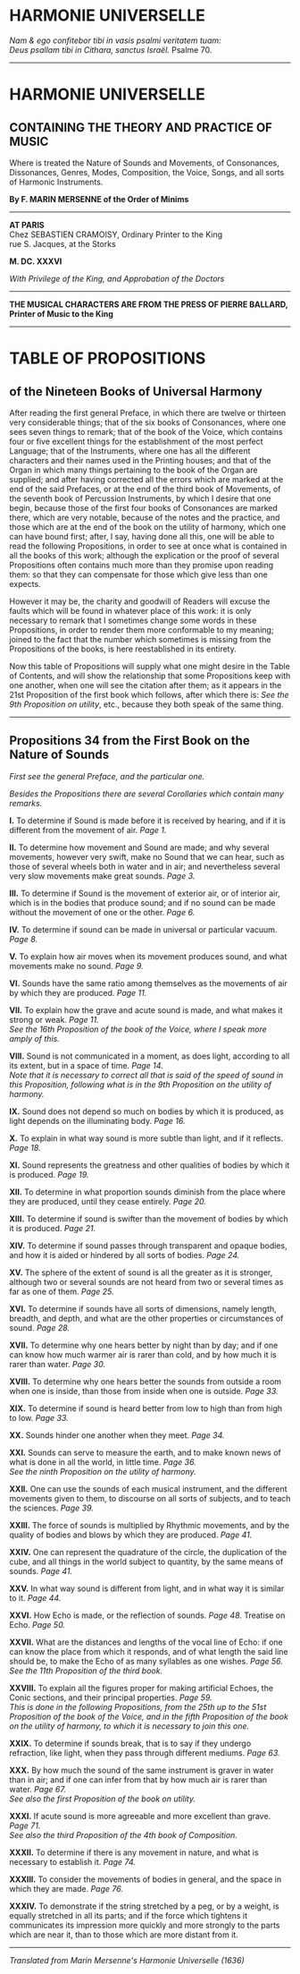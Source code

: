 # HARMONIE UNIVERSELLE

*Nam & ego confitebor tibi in vasis psalmi veritatem tuam:*  
*Deus psallam tibi in Cithara, sanctus Israël.* Psalme 70.

---

# HARMONIE UNIVERSELLE

## CONTAINING THE THEORY AND PRACTICE OF MUSIC

Where is treated the Nature of Sounds and Movements, of Consonances, Dissonances, Genres, Modes, Composition, the Voice, Songs, and all sorts of Harmonic Instruments.

**By F. MARIN MERSENNE of the Order of Minims**

---

**AT PARIS**  
Chez SEBASTIEN CRAMOISY, Ordinary Printer to the King  
rue S. Jacques, at the Storks

**M. DC. XXXVI**

*With Privilege of the King, and Approbation of the Doctors*

---

**THE MUSICAL CHARACTERS ARE FROM THE PRESS OF PIERRE BALLARD, Printer of Music to the King**

---

# TABLE OF PROPOSITIONS
## of the Nineteen Books of Universal Harmony

After reading the first general Preface, in which there are twelve or thirteen very considerable things; that of the six books of Consonances, where one sees seven things to remark; that of the book of the Voice, which contains four or five excellent things for the establishment of the most perfect Language; that of the Instruments, where one has all the different characters and their names used in the Printing houses; and that of the Organ in which many things pertaining to the book of the Organ are supplied; and after having corrected all the errors which are marked at the end of the said Prefaces, or at the end of the third book of Movements, of the seventh book of Percussion Instruments, by which I desire that one begin, because those of the first four books of Consonances are marked there, which are very notable, because of the notes and the practice, and those which are at the end of the book on the utility of harmony, which one can have bound first; after, I say, having done all this, one will be able to read the following Propositions, in order to see at once what is contained in all the books of this work; although the explication or the proof of several Propositions often contains much more than they promise upon reading them: so that they can compensate for those which give less than one expects.

However it may be, the charity and goodwill of Readers will excuse the faults which will be found in whatever place of this work: it is only necessary to remark that I sometimes change some words in these Propositions, in order to render them more conformable to my meaning; joined to the fact that the number which sometimes is missing from the Propositions of the books, is here reestablished in its entirety.

Now this table of Propositions will supply what one might desire in the Table of Contents, and will show the relationship that some Propositions keep with one another, when one will see the citation after them; as it appears in the 21st Proposition of the first book which follows, after which there is: *See the 9th Proposition on utility*, etc., because they both speak of the same thing.

---

## Propositions 34 from the First Book on the Nature of Sounds

*First see the general Preface, and the particular one.*

*Besides the Propositions there are several Corollaries which contain many remarks.*

**I.** To determine if Sound is made before it is received by hearing, and if it is different from the movement of air. *Page 1.*

**II.** To determine how movement and Sound are made; and why several movements, however very swift, make no Sound that we can hear, such as those of several wheels both in water and in air; and nevertheless several very slow movements make great sounds. *Page 3.*

**III.** To determine if Sound is the movement of exterior air, or of interior air, which is in the bodies that produce sound; and if no sound can be made without the movement of one or the other. *Page 6.*

**IV.** To determine if sound can be made in universal or particular vacuum. *Page 8.*

**V.** To explain how air moves when its movement produces sound, and what movements make no sound. *Page 9.*

**VI.** Sounds have the same ratio among themselves as the movements of air by which they are produced. *Page 11.*

**VII.** To explain how the grave and acute sound is made, and what makes it strong or weak. *Page 11.*  
*See the 16th Proposition of the book of the Voice, where I speak more amply of this.*

**VIII.** Sound is not communicated in a moment, as does light, according to all its extent, but in a space of time. *Page 14.*  
*Note that it is necessary to correct all that is said of the speed of sound in this Proposition, following what is in the 9th Proposition on the utility of harmony.*

**IX.** Sound does not depend so much on bodies by which it is produced, as light depends on the illuminating body. *Page 16.*

**X.** To explain in what way sound is more subtle than light, and if it reflects. *Page 18.*

**XI.** Sound represents the greatness and other qualities of bodies by which it is produced. *Page 19.*

**XII.** To determine in what proportion sounds diminish from the place where they are produced, until they cease entirely. *Page 20.*

**XIII.** To determine if sound is swifter than the movement of bodies by which it is produced. *Page 21.*

**XIV.** To determine if sound passes through transparent and opaque bodies, and how it is aided or hindered by all sorts of bodies. *Page 24.*

**XV.** The sphere of the extent of sound is all the greater as it is stronger, although two or several sounds are not heard from two or several times as far as one of them. *Page 25.*

**XVI.** To determine if sounds have all sorts of dimensions, namely length, breadth, and depth, and what are the other properties or circumstances of sound. *Page 28.*

**XVII.** To determine why one hears better by night than by day; and if one can know how much warmer air is rarer than cold, and by how much it is rarer than water. *Page 30.*

**XVIII.** To determine why one hears better the sounds from outside a room when one is inside, than those from inside when one is outside. *Page 33.*

**XIX.** To determine if sound is heard better from low to high than from high to low. *Page 33.*

**XX.** Sounds hinder one another when they meet. *Page 34.*

**XXI.** Sounds can serve to measure the earth, and to make known news of what is done in all the world, in little time. *Page 36.*  
*See the ninth Proposition on the utility of harmony.*

**XXII.** One can use the sounds of each musical instrument, and the different movements given to them, to discourse on all sorts of subjects, and to teach the sciences. *Page 39.*

**XXIII.** The force of sounds is multiplied by Rhythmic movements, and by the quality of bodies and blows by which they are produced. *Page 41.*

**XXIV.** One can represent the quadrature of the circle, the duplication of the cube, and all things in the world subject to quantity, by the same means of sounds. *Page 41.*

**XXV.** In what way sound is different from light, and in what way it is similar to it. *Page 44.*

**XXVI.** How Echo is made, or the reflection of sounds. *Page 48.* Treatise on Echo. *Page 50.*

**XXVII.** What are the distances and lengths of the vocal line of Echo: if one can know the place from which it responds, and of what length the said line should be, to make the Echo of as many syllables as one wishes. *Page 56.*  
*See the 11th Proposition of the third book.*

**XXVIII.** To explain all the figures proper for making artificial Echoes, the Conic sections, and their principal properties. *Page 59.*  
*This is done in the following Propositions, from the 25th up to the 51st Proposition of the book of the Voice, and in the fifth Proposition of the book on the utility of harmony, to which it is necessary to join this one.*

**XXIX.** To determine if sounds break, that is to say if they undergo refraction, like light, when they pass through different mediums. *Page 63.*

**XXX.** By how much the sound of the same instrument is graver in water than in air; and if one can infer from that by how much air is rarer than water. *Page 67.*  
*See also the first Proposition of the book on utility.*

**XXXI.** If acute sound is more agreeable and more excellent than grave. *Page 71.*  
*See also the third Proposition of the 4th book of Composition.*

**XXXII.** To determine if there is any movement in nature, and what is necessary to establish it. *Page 74.*

**XXXIII.** To consider the movements of bodies in general, and the space in which they are made. *Page 76.*

**XXXIV.** To demonstrate if the string stretched by a peg, or by a weight, is equally stretched in all its parts; and if the force which tightens it communicates its impression more quickly and more strongly to the parts which are near it, than to those which are more distant from it.

---

*Translated from Marin Mersenne's Harmonie Universelle (1636)*